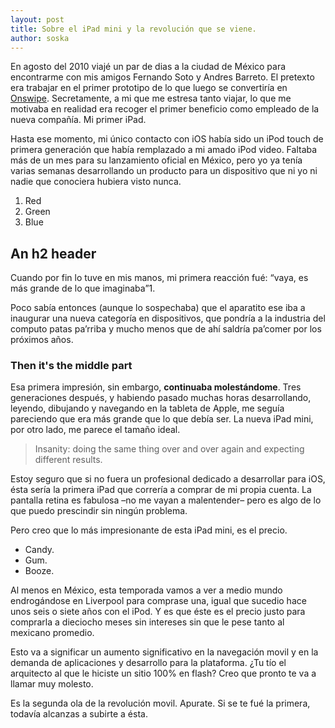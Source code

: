 ```yaml
---
layout: post
title: Sobre el iPad mini y la revolución que se viene.
author: soska
---
```


En agosto del 2010 viajé un par de dias a la ciudad de México para encontrarme con mis amigos Fernando Soto y Andres Barreto. El pretexto era trabajar en el primer prototipo de lo que luego se convertiría en [Onswipe](http://onswipe.com). Secretamente, a mi que me estresa tanto viajar, lo que me motivaba en realidad era recoger el primer beneficio como empleado de la nueva compañía. Mi primer iPad.

Hasta ese momento, mi único contacto con iOS había sido un iPod touch de primera generación que había remplazado a mi amado iPod video. Faltaba más de un mes para su lanzamiento oficial en México, pero yo ya tenía varias semanas desarrollando un producto para un dispositivo que ni yo ni nadie que conociera hubiera visto nunca.

1.  Red
2.  Green
3.  Blue

## An h2 header

Cuando por fin lo tuve en mis manos, mi primera reacción fué: “vaya, es más grande de lo que imaginaba”1.

Poco sabía entonces (aunque lo sospechaba) que el aparatito ese iba a inaugurar una nueva categoría en dispositivos, que pondría a la industria del computo patas pa’rriba y mucho menos que de ahí saldría pa’comer por los próximos años.

### Then it's the middle part

Esa primera impresión, sin embargo, **continuaba molestándome**. Tres generaciones después, y habiendo pasado muchas horas desarrollando, leyendo, dibujando y navegando en la tableta de Apple, me seguía pareciendo que era más grande que lo que debía ser. La nueva iPad mini, por otro lado, me parece el tamaño ideal.

> Insanity: doing the same thing over and over again and expecting different results.

Estoy seguro que si no fuera un profesional dedicado a desarrollar para iOS, ésta sería la primera iPad que correría a comprar de mi propia cuenta. La pantalla retina es fabulosa –no me vayan a malentender– pero es algo de lo que puedo prescindir sin ningún problema.

Pero creo que lo más impresionante de esta iPad mini, es el precio.

- 	Candy.
- 	Gum.
-	Booze.

Al menos en México, esta temporada vamos a ver a medio mundo endrogándose en Liverpool para comprase una, igual que sucedio hace unos seis o siete años con el iPod. Y es que éste es el precio justo para comprarla a dieciocho meses sin intereses sin que le pese tanto al mexicano promedio.

Esto va a significar un aumento significativo en la navegación movil y en la demanda de aplicaciones y desarrollo para la plataforma. ¿Tu tío el arquitecto al que le hiciste un sitio 100% en flash? Creo que pronto te va a llamar muy molesto.

Es la segunda ola de la revolución movil. Apurate. Si se te fué la primera, todavía alcanzas a subirte a ésta.
